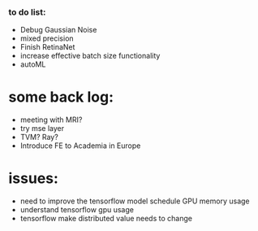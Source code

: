 
### to do list:
* Debug Gaussian Noise
* mixed precision
* Finish RetinaNet
* increase effective batch size functionality
* autoML



# some back log:
* meeting with MRI?
* try mse layer
* TVM? Ray?
* Introduce FE to Academia in Europe


# issues:
* need to improve the tensorflow model schedule GPU memory usage
* understand tensorflow gpu usage
* tensorflow make distributed value needs to change
